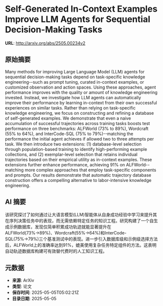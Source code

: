# Self-Generated In-Context Examples Improve LLM Agents for Sequential Decision-Making Tasks

**URL**: http://arxiv.org/abs/2505.00234v2

## 原始摘要

Many methods for improving Large Language Model (LLM) agents for sequential
decision-making tasks depend on task-specific knowledge engineering--such as
prompt tuning, curated in-context examples, or customized observation and
action spaces. Using these approaches, agent performance improves with the
quality or amount of knowledge engineering invested. Instead, we investigate
how LLM agents can automatically improve their performance by learning
in-context from their own successful experiences on similar tasks. Rather than
relying on task-specific knowledge engineering, we focus on constructing and
refining a database of self-generated examples. We demonstrate that even a
naive accumulation of successful trajectories across training tasks boosts test
performance on three benchmarks: ALFWorld (73% to 89%), Wordcraft (55% to 64%),
and InterCode-SQL (75% to 79%)--matching the performance the initial agent
achieves if allowed two to three attempts per task. We then introduce two
extensions: (1) database-level selection through population-based training to
identify high-performing example collections, and (2) exemplar-level selection
that retains individual trajectories based on their empirical utility as
in-context examples. These extensions further enhance performance, achieving
91% on ALFWorld--matching more complex approaches that employ task-specific
components and prompts. Our results demonstrate that automatic trajectory
database construction offers a compelling alternative to labor-intensive
knowledge engineering.


## AI 摘要

该研究探讨了如何通过让大语言模型(LLM)智能体从自身成功经验中学习来提升其在序列决策任务中的表现，而无需依赖特定任务的知识工程。研究构建了一个自生成示例数据库，发现仅简单积累成功轨迹就能显著提升在ALFWorld(73%→89%)、Wordcraft(55%→64%)和InterCode-SQL(75%→79%)三个基准测试中的表现。进一步引入数据库级和示例级选择方法后，ALFWorld上的准确率达到91%，媲美使用复杂任务特定组件的方法。这表明自动轨迹数据库构建可有效替代费时的人工知识工程。

## 元数据

- **来源**: ArXiv
- **类型**: 论文
- **保存时间**: 2025-05-05T05:02:21Z
- **目录日期**: 2025-05-05
